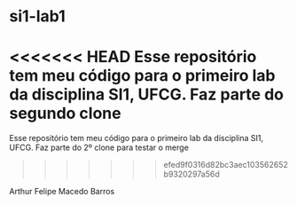 ﻿si1-lab1
========
<<<<<<< HEAD
Esse repositório tem meu código para o primeiro lab da disciplina SI1, UFCG. 
Faz parte do segundo clone
=======
Esse repositório tem meu código para o primeiro lab da disciplina SI1, UFCG. Faz parte do 2º  clone para testar o merge
>>>>>>> efed9f0316d82bc3aec103562652b9320297a56d

Arthur Felipe Macedo Barros
